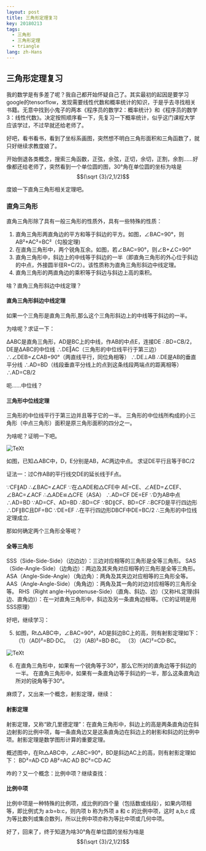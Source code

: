 ```yaml
---
layout: post
title: 三角形定理复习
key: 20180213
tags:
  - 三角形
  - 三角形定理
  - triangle
lang: zh-Hans
---
```


## 三角形定理复习

我的数学是有多差了呢？我自己都开始怀疑自己了。其实最初的起因是要学习google的tensorflow，发现需要线性代数和概率统计的知识，于是乎去寻找相关书籍。无意中找到小鬼子的两本《程序员的数学2：概率统计》和《程序员的数学3：线性代数》。决定按照顺序看一下，先复习一下概率统计，似乎这门课程大学应该学过，不过早就还给老师了。

好吧，看书看书，看到了坐标系画图，突然想不明白三角形面积和三角函数了，就只好继续求教度娘了。
<!--more-->
开始倒退各类概念，搜索三角函数，正弦，余弦，正切，余切，正割，余割……好像都还给老师了，突然看到一个单位圆的图，30°角在单位圆的坐标为啥是$$(\sqrt {3}/2,1/2)$$

度娘一下直角三角形相关定理吧。

### 直角三角形

直角三角形除了具有一般三角形的性质外，具有一些特殊的性质：

1. 直角三角形两直角边的平方和等于斜边的平方。如图，∠BAC=90°，则AB²+AC²=BC²（勾股定理)
2. 在直角三角形中，两个锐角互余。如图，若∠BAC=90°，则∠B+∠C=90°
3. 直角三角形中，斜边上的中线等于斜边的一半（即直角三角形的外心位于斜边的中点，外接圆半径R=C/2）。该性质称为直角三角形斜边中线定理。
4. 直角三角形的两直角边的乘积等于斜边与斜边上高的乘积。

啥？直角三角形斜边中线定理？

#### 直角三角形斜边中线定理

如果一个三角形是直角三角形,那么这个三角形斜边上的中线等于斜边的一半。

为啥呢？求证一下：

ΔABC是直角三角形，AD是BC上的中线，作AB的中点E，连接DE
∴BD=CB/2，DE是ΔABC的中位线
∴DE‖AC（三角形的中位线平行于第三边）
∴∠DEB=∠CAB=90°（两直线平行，同位角相等）
∴DE⊥AB
∴DE是AB的垂直平分线
∴AD=BD（线段垂直平分线上的点到这条线段两端点的距离相等）
∴AD=CB/2

呃……中位线？

#### 三角形中位线定理

三角形的中位线平行于第三边并且等于它的一半。 
三角形的中位线所构成的小三角形（中点三角形）面积是原三角形面积的四分之一。

为啥呢？证明一下吧。

![TeXt](https://gss3.bdstatic.com/-Po3dSag_xI4khGkpoWK1HF6hhy/baike/c0%3Dbaike72%2C5%2C5%2C72%2C24/sign=1ecb7cc7b0b7d0a26fc40ccfaa861d6c/dcc451da81cb39db05027723d2160924aa183080.jpg "triangle")

如图，已知△ABC中，D，E分别是AB，AC两边中点。
求证DE平行且等于BC/2

证法一：过C作AB的平行线交DE的延长线于F点。

∵CF∥AD
∴∠BAC=∠ACF
∵在△ADE和△CFE中
AE=CE、∠AED=∠CEF、∠BAC=∠ACF
∴△ADE≌△CFE（ASA）
∴AD=CF DE=EF
∵D为AB中点
∴AD=BD
∵AD=CF、AD=BD
∴BD=CF
∵BD∥CF、BD=CF
∴BCFD是平行四边形
∴DF∥BC且DF=BC
∵DE=EF
∴在平行四边形DBCF中DE=BC/2
∴三角形的中位线定理成立.

那如何确定两个三角形全等呢？

#### 全等三角形

SSS（Side-Side-Side）（边边边）：三边对应相等的三角形是全等三角形。
SAS（Side-Angle-Side）（边角边）：两边及其夹角对应相等的三角形是全等三角形。
ASA（Angle-Side-Angle）（角边角）：两角及其夹边对应相等的三角形全等。
AAS（Angle-Angle-Side）（角角边）：两角及其一角的对边对应相等的三角形全等。
RHS（Right angle-Hypotenuse-Side）（直角、斜边、边）（又称HL定理(斜边、直角边)）：在一对直角三角形中，斜边及另一条直角边相等。（它的证明是用SSS原理）

好吧，继续学习：

5. 如图，Rt△ABC中，∠BAC=90°，AD是斜边BC上的高，则有射影定理如下：
（1）（AD)²=BD·DC。
（2）（AB)²=BD·BC。
（3）（AC)²=CD·BC。

![TeXt](https://gss1.bdstatic.com/9vo3dSag_xI4khGkpoWK1HF6hhy/baike/w%3D268/sign=ab65542fb912c8fcb4f3f1cbc40292b4/d833c895d143ad4b08fd60cf82025aafa50f06e9.jpg "triangle")

6. 在直角三角形中，如果有一个锐角等于30°，那么它所对的直角边等于斜边的一半。
在直角三角形中，如果有一条直角边等于斜边的一半，那么这条直角边所对的锐角等于30°。

麻烦了，又出来一个概念，射影定理，继续：

#### 射影定理

射影定理，又称“欧几里德定理”：在直角三角形中，斜边上的高是两条直角边在斜边射影的比例中项，每一条直角边又是这条直角边在斜边上的射影和斜边的比例中项。射影定理是数学图形计算的重要定理。

概述图中，在Rt△ABC中，∠ABC=90°，BD是斜边AC上的高，则有射影定理如下：
BD²=AD·CD
AB²=AC·AD
BC²=CD·AC
 
咋的？又一个概念：比例中项？继续查找：
 
#### 比例中项
 
比例中项是一种特殊的比例项，成比例的四个量（包括数或线段），如果内项相等，即比例式为 a:b=b:c，则内项 b 称为外项 a 和 c 的比例中项，这时 a,b,c 成为等比数列或集合数列，所以比例中项亦称为等比中项或几何中项。

好了，回来了，终于知道为啥30°角在单位圆的坐标为啥是$$(\sqrt {3}/2,1/2)$$

